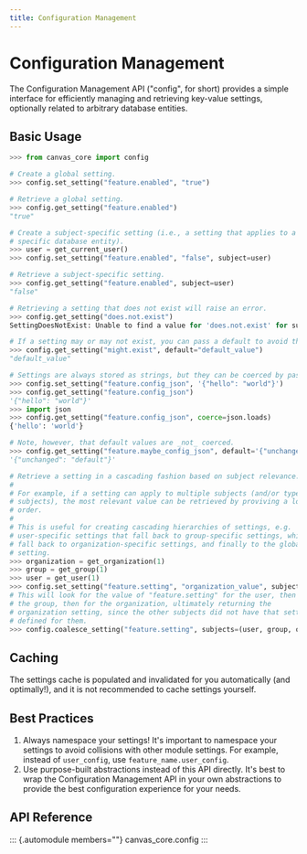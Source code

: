 ```yaml
---
title: Configuration Management
---
```


# Configuration Management

The Configuration Management API (\"config\", for short) provides a
simple interface for efficiently managing and retrieving key-value
settings, optionally related to arbitrary database entities.

## Basic Usage

``` python
>>> from canvas_core import config

# Create a global setting.
>>> config.set_setting("feature.enabled", "true")

# Retrieve a global setting.
>>> config.get_setting("feature.enabled")
"true"

# Create a subject-specific setting (i.e., a setting that applies to a
# specific database entity).
>>> user = get_current_user()
>>> config.set_setting("feature.enabled", "false", subject=user)

# Retrieve a subject-specific setting.
>>> config.get_setting("feature.enabled", subject=user)
"false"

# Retrieving a setting that does not exist will raise an error.
>>> config.get_setting("does.not.exist")
SettingDoesNotExist: Unable to find a value for 'does.not.exist' for subject None, and no global setting was found. Set a global value, or provide a default.

# If a setting may or may not exist, you can pass a default to avoid the error.
>>> config.get_setting("might.exist", default="default_value")
"default_value"

# Settings are always stored as strings, but they can be coerced by passing a callable.
>>> config.set_setting("feature.config_json", '{"hello": "world"}')
>>> config.get_setting("feature.config_json")
'{"hello": "world"}'
>>> import json
>>> config.get_setting("feature.config_json", coerce=json.loads)
{'hello': 'world'}

# Note, however, that default values are _not_ coerced.
>>> config.get_setting("feature.maybe_config_json", default='{"unchanged": "default"}', coerce=json.loads)
'{"unchanged": "default"}'

# Retrieve a setting in a cascading fashion based on subject relevance.
#
# For example, if a setting can apply to multiple subjects (and/or types of
# subjects), the most relevant value can be retrieved by proviving a lookup
# order.
#
# This is useful for creating cascading hierarchies of settings, e.g.
# user-specific settings that fall back to group-specific settings, which
# fall back to organization-specific settings, and finally to the global
# setting.
>>> organization = get_organization(1)
>>> group = get_group(1)
>>> user = get_user(1)
>>> config.set_setting("feature.setting", "organization_value", subject=organization)
# This will look for the value of "feature.setting" for the user, then for
# the group, then for the organization, ultimately returning the
# organization setting, since the other subjects did not have that setting
# defined for them.
>>> config.coalesce_setting("feature.setting", subjects=(user, group, organization))
```

## Caching

The settings cache is populated and invalidated for you automatically
(and optimally!), and it is not recommended to cache settings yourself.

## Best Practices

1.  Always namespace your settings! It\'s important to namespace your
    settings to avoid collisions with other module settings. For
    example, instead of `user_config`, use `feature_name.user_config`.
2.  Use purpose-built abstractions instead of this API directly. It\'s
    best to wrap the Configuration Management API in your own
    abstractions to provide the best configuration experience for your
    needs.

## API Reference

::: {.automodule members=""}
canvas_core.config
:::
